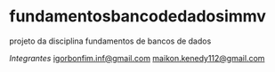 # fundamentosbancodedadosimmv
projeto da disciplina fundamentos de bancos de dados

*Integrantes*
igorbonfim.inf@gmail.com
maikon.kenedy112@gmail.com
